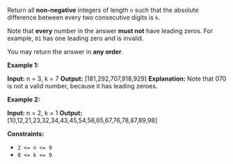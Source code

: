 
Return all  **non-negative**  integers of length  `n`  such that the absolute difference between every two consecutive digits is  `k`.

Note that  **every**  number in the answer  **must not**  have leading zeros. For example,  `01`  has one leading zero and is invalid.

You may return the answer in  **any order**.

**Example 1:**

**Input:** n = 3, k = 7
**Output:** [181,292,707,818,929]
**Explanation:** Note that 070 is not a valid number, because it has leading zeroes.

**Example 2:**

**Input:** n = 2, k = 1
**Output:** [10,12,21,23,32,34,43,45,54,56,65,67,76,78,87,89,98]

**Constraints:**

-   `2 <= n <= 9`
-   `0 <= k <= 9`
